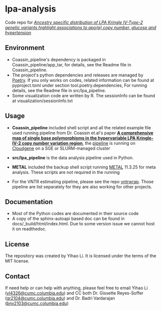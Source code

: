 # lpa-analysis

Code repo for *[Ancestry specific distribution of LPA Kringle IV-Type-2 genetic variants highlight associations to apo(a) copy number, glucose and hypertension](https://doi.org/10.1101/2024.07.09.24310176)*

## Environment

 - Coassin_pipeline's dependency is packaged in Coassin_pipeline/app_tar, for details, see the Readme file in Coassin_pipeline.
 - The project's python dependencies and releases are managed by [Poetry](https://python-poetry.org/). If you only works on codes, related information can be found at pyproject.toml under section tool.poetry.dependencies, For running details, see the Readme file in src/lpa_pipeline.
 - Some visualization code are written by R. The sessionInfo can be found at visualization/sessionInfo.txt

## Usage

- **Coassin_pipeline** included shell script and all the related example file used running pipeline from Dr. Coassin et.al's paper [**A comprehensive map of single base polymorphisms in the hypervariable LPA Kringle-IV-2 copy number variation region**](https://www.ncbi.nlm.nih.gov/pmc/articles/PMC6314250/), the [pipeline](https://github.com/genepi/lpa-pipeline) is running on [Cloudgene](http://www.cloudgene.io/) on a SGE or SLURM-managed cluster

- **src/lpa_pipeline** is the data analysis pipeline used in Python.

- **METAL** included the backup shell script running [METAL](https://github.com/statgen/METAL) 11.3.25 for meta analysis. These scripts are not required in the running

- For the VNTR estimating pipeline, please see the repo [vntrwrap](https://github.com/alexliyihao/vntrwrap). Those pipeline are list separately for they are also working for other projects.

## Documentation

- Most of the Python codes are documented in their source code
- A copy of the sphinx-autoapi based doc can be found in docs/_build/html/index.html. Due to some version issue we cannot host it on readthedoc.

## License

The repository was created by Yihao Li. It is licensed under the terms of the MIT license.

## Contact

If need help or can help with anything, please feel free to email Yihao Li (yl4326@cumc.columbia.edu) and CC both Dr. Gissette Reyes-Soffer (gr2104@cumc.columbia.edu) and Dr. Badri Vardarajan (bnv2103@cumc.columbia.edu)
